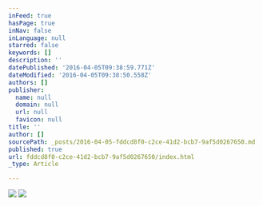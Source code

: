 ```yaml
---
inFeed: true
hasPage: true
inNav: false
inLanguage: null
starred: false
keywords: []
description: ''
datePublished: '2016-04-05T09:38:59.771Z'
dateModified: '2016-04-05T09:38:50.558Z'
authors: []
publisher:
  name: null
  domain: null
  url: null
  favicon: null
title: ''
author: []
sourcePath: _posts/2016-04-05-fddcd8f0-c2ce-41d2-bcb7-9af5d0267650.md
published: true
url: fddcd8f0-c2ce-41d2-bcb7-9af5d0267650/index.html
_type: Article

---
```

![](https://the-grid-user-content.s3-us-west-2.amazonaws.com/abc09e48-b36a-4223-87ab-dc213c45e5f9.png)
![](https://the-grid-user-content.s3-us-west-2.amazonaws.com/477436d2-5de7-4430-9d21-31633f555524.png)